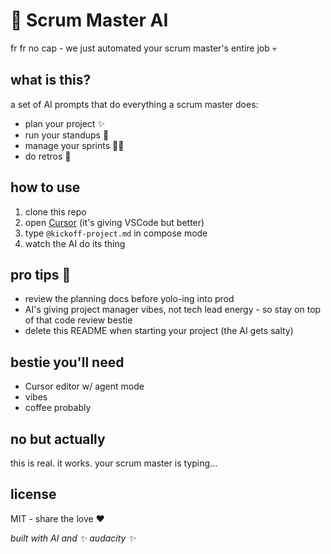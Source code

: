 # 🤖 Scrum Master AI

fr fr no cap - we just automated your scrum master's entire job 💀

## what is this?
a set of AI prompts that do everything a scrum master does:
- plan your project ✨
- run your standups 🌅
- manage your sprints 🏃‍♂️
- do retros 🔄

## how to use
1. clone this repo
2. open [Cursor](https://cursor.sh) (it's giving VSCode but better)
3. type `@kickoff-project.md` in compose mode
4. watch the AI do its thing

## pro tips 👀
- review the planning docs before yolo-ing into prod
- AI's giving project manager vibes, not tech lead energy - so stay on top of that code review bestie
- delete this README when starting your project (the AI gets salty)

## bestie you'll need
- Cursor editor w/ agent mode
- vibes
- coffee probably

## no but actually
this is real. it works. your scrum master is typing...

## license
MIT - share the love ❤️

*built with AI and ✨ audacity ✨* 